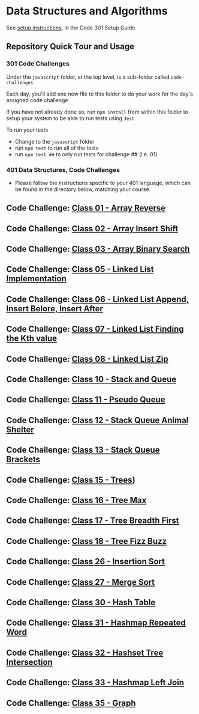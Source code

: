 # Data Structures and Algorithms

See [setup instructions](https://codefellows.github.io/setup-guide/code-301/3-code-challenges), in the Code 301 Setup Guide.

## Repository Quick Tour and Usage

### 301 Code Challenges

Under the `javascript` folder, at the top level, is a sub-folder called `code-challenges`

Each day, you'll add one new file to this folder to do your work for the day's assigned code challenge

If you have not already done so, run `npm install` from within this folder to setup your system to be able to run tests using `Jest`

To run your tests

- Change to the `javascript` folder
- run `npm test` to run all of the tests
- run `npm test ##` to only run tests for challenge ## (i.e. 01)

### 401 Data Structures, Code Challenges

- Please follow the instructions specific to your 401 language, which can be found in the directory below, matching your course.

## Code Challenge:  [Class 01 - Array Reverse](..\data-structures-and-algorithms\c-sharp\DataStructures\CodeChallenges\ArrayReverse\README.md)
## Code Challenge:  [Class 02 - Array Insert Shift](..\data-structures-and-algorithms\c-sharp\DataStructures\CodeChallenges\ArrayInsertShift\README.md)
## Code Challenge:  [Class 03 - Array Binary Search](..\data-structures-and-algorithms\c-sharp\DataStructures\CodeChallenges\ArrayInsertShift\README.md)
## Code Challenge:  [Class 05 - Linked List Implementation](..\data-structures-and-algorithms\c-sharp\DataStructures\DataStructurest\README.md)
## Code Challenge: [Class 06 - Linked List Append, Insert Belore, Insert After](..\data-structures-and-algorithms\c-sharp\DataStructures\DataStructurest\README.md)
## Code Challenge: [Class 07 - Linked List Finding the Kth value](..\data-structures-and-algorithms\c-sharp\DataStructures\DataStructurest\README.md)
## Code Challenge: [Class 08 - Linked List Zip](..\data-structures-and-algorithms\c-sharp\DataStructures\DataStructurest\README.md)
## Code Challenge: [Class 10 - Stack and Queue](..\data-structures-and-algorithms\c-sharp\DataStructures\DataStructurest\README.md)
## Code Challenge: [Class 11 - Pseudo Queue](..\data-structures-and-algorithms\c-sharp\DataStructures\CodeChallenges\README.md)
## Code Challenge: [Class 12 - Stack Queue Animal Shelter](..\data-structures-and-algorithms\c-sharp\DataStructures\CodeChallenges\README.md)
## Code Challenge: [Class 13 - Stack Queue Brackets](..\data-structures-and-algorithms\c-sharp\DataStructures\CodeChallenges\README.md)
## Code Challenge: [Class 15 - Trees](..\data-structures-and-algorithms\c-sharp\DataStructures\CodeChallenges\README.md))
## Code Challenge: [Class 16 - Tree Max](..\data-structures-and-algorithms\c-sharp\DataStructures\DataStructurest\README.md)
## Code Challenge: [Class 17 - Tree Breadth First](..\data-structures-and-algorithms\c-sharp\DataStructures\DataStructurest\README.md)
## Code Challenge: [Class 18 - Tree Fizz Buzz](..\data-structures-and-algorithms\c-sharp\DataStructures\CodeChallenges\README.md)
## Code Challenge: [Class 26 - Insertion Sort](..\data-structures-and-algorithms\c-sharp\DataStructures\CodeChallenges\Sorting\README.md)
## Code Challenge: [Class 27 - Merge Sort](..\data-structures-and-algorithms\c-sharp\DataStructures\CodeChallenges\Sorting\README.md)
## Code Challenge: [Class 30 - Hash Table](..\data-structures-and-algorithms\c-sharp\DataStructures\DataStructurest\README.md)
## Code Challenge: [Class 31 - Hashmap Repeated Word](..\data-structures-and-algorithms\c-sharp\DataStructures\CodeChallenges\README.md)
## Code Challenge: [Class 32 - Hashset Tree Intersection](..\data-structures-and-algorithms\c-sharp\DataStructures\CodeChallenges\README.md)
## Code Challenge: [Class 33 - Hashmap Left Join](..\data-structures-and-algorithms\c-sharp\DataStructures\CodeChallenges\README.md)
## Code Challenge: [Class 35 - Graph](..\data-structures-and-algorithms\c-sharp\DataStructures\DataStructurest\README.md)
